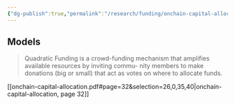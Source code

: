 ```yaml
---
{"dg-publish":true,"permalink":"/research/funding/onchain-capital-allocation/"}
---
```


## Models

> Quadratic Funding is a crowd-funding mechanism that amplifies available resources by inviting commu- nity members to make donations (big or small) that act as votes on where to allocate funds.

[[onchain-capital-allocation.pdf#page=32&selection=26,0,35,40|onchain-capital-allocation, page 32]]

